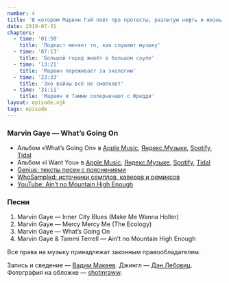 ```yaml
---
number: 4
title: 'В котором Марвин Гэй поёт про протесты, разлитую нефть и жизнь в гетто'
date: 2019-07-31
chapters:
  - time: '01:58'
    title: 'Подкаст меняет то, как слушают музыку'
  - time: '07:13'
    title: 'Большой город живёт в большом соуле'
  - time: '13:21'
    title: 'Марвин переживает за экологию'
  - time: '23:33'
    title: 'Эхо войны всё не смолкает'
  - time: '31:11'
    title: 'Марвин и Тамми соперничают с Фредди'
layout: episode.njk
tags: episode
---
```


### Marvin Gaye — What’s Going On

- Альбом «What’s Going On» в
  [Apple Music](https://music.apple.com/album/1440776527),
  [Яндекс.Музыке](https://music.yandex.ru/album/87116),
  [Spotify](https://open.spotify.com/album/51OTwBCtfrubk9HRlKKw41),
  [Tidal](https://tidal.com/browse/album/572218)
- Альбом «I Want You» в
  [Apple Music](https://music.apple.com/album/1440815358),
  [Яндекс.Музыке](https://music.yandex.ru/album/2502752),
  [Spotify](https://open.spotify.com/album/0EM4Q0JUVZ8FNqmT5CI2E7),
  [Tidal](https://tidal.com/browse/album/584790)
- [Genius: тексты песен с пояснениями](https://genius.com/)
- [WhoSampled: источники семплов, каверов и ремиксов](https://www.whosampled.com/)
- [YouTube: Ain’t no Mountain High Enough](https://www.youtube.com/watch?v=IC5PL0XImjw)

### Песни

1. Marvin Gaye — Inner City Blues (Make Me Wanna Holler)
2. Marvin Gaye — Mercy Mercy Me (The Ecology)
3. Marvin Gaye — What’s Going On
4. Marvin Gaye & Tammi Terrell — Ain’t no Mountain High Enough

Все права на музыку принадлежат законным правообладателям.

Запись и сведение — [Вадим Макеев](https://twitter.com/pepelsbey).
Джингл — [Дэн Лебовиц](https://www.youtube.com/channel/UC38A5qHrlc_Zgua7vL4b96w).
Фотография на обложке — [shotinraww](https://unsplash.com/photos/Zw2-HhnCV2U).

